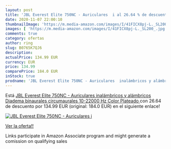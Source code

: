 ```yaml
---
layout: post
title: 'JBL Everest Elite 750NC - Auriculares  i al 26.64 % de descuento'
date: 2020-11-07 22:00:10
thumbnailImage: 'https://m.media-amazon.com/images/I/41FICX8pj-L._SL200_.jpg'
images: [ 'https://m.media-amazon.com/images/I/41FICX8pj-L._SL200_.jpg' ]
comments: true
category: ofertas
author: ring
slug: B0765K7QJ6
description:
actualPrice: 134.99 EUR
currency: EUR
price: 134.99
comparePrice: 184.0 EUR
inStock: true
prodname: 'JBL Everest Elite 750NC - Auriculares  inalámbricos y alámbricos  Diadema  binaurales  circumaurales  10-22000 Hz  Color Plateado '
---
```


Está [JBL Everest Elite 750NC - Auriculares  inalámbricos y alámbricos  Diadema  binaurales  circumaurales  10-22000 Hz  Color Plateado ](https://www.amazon.es/dp/B0765K7QJ6/?tag=tolees-21) con 26.64 de descuento por 134.99 EUR (original: 184.0 EUR) en el siguiente enlace!

[![JBL Everest Elite 750NC - Auriculares  i](https://m.media-amazon.com/images/I/41FICX8pj-L._SL200_.jpg)](https://www.amazon.es/dp/B0765K7QJ6/?tag=tolees-21)

[Ver la oferta!!](https://www.amazon.es/dp/B0765K7QJ6/?tag=tolees-21)

Links participate in Amazon Associate program and might generate a comission on qualifying sales


